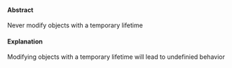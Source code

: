 #### Abstract
Never modify objects with a temporary lifetime

#### Explanation
Modifying objects with a temporary lifetime will lead to undefinied behavior
